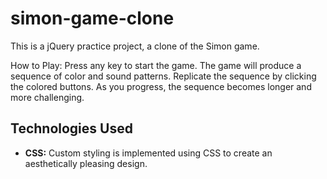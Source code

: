 # simon-game-clone
This is a jQuery practice project, a clone of the Simon game.

How to Play:
Press any key to start the game.
The game will produce a sequence of color and sound patterns.
Replicate the sequence by clicking the colored buttons.
As you progress, the sequence becomes longer and more challenging.

## Technologies Used
- **CSS:** Custom styling is implemented using CSS to create an aesthetically pleasing design.

